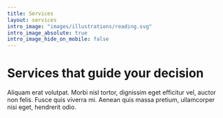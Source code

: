 ```yaml
---
title: Services
layout: services
intro_image: "images/illustrations/reading.svg"
intro_image_absolute: true
intro_image_hide_on_mobile: false
---
```


# Services that guide your decision

Aliquam erat volutpat. Morbi nisl tortor, dignissim eget efficitur vel, auctor non felis. Fusce quis viverra mi. Aenean quis massa pretium, ullamcorper nisi eget, hendrerit odio.
